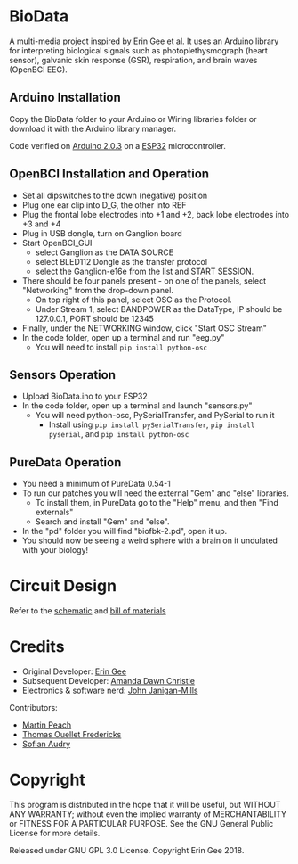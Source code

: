 # BioData

A multi-media project inspired by Erin Gee et al. It uses an Arduino library for interpreting biological signals such as photoplethysmograph (heart sensor), galvanic skin response (GSR), respiration, and brain waves (OpenBCI EEG).

## Arduino Installation

Copy the BioData folder to your Arduino or Wiring libraries folder or download it with the Arduino library manager.

Code verified on [Arduino 2.0.3](https://www.arduino.cc/) on a [ESP32](https://www.espressif.com/en/products/socs/esp32) microcontroller.

## OpenBCI Installation and Operation

- Set all dipswitches to the down (negative) position
- Plug one ear clip into D_G, the other into REF
- Plug the frontal lobe electrodes into +1 and +2, back lobe electrodes into +3 and +4
- Plug in USB dongle, turn on Ganglion board
- Start OpenBCI_GUI
  - select Ganglion as the DATA SOURCE
  - select BLED112 Dongle as the transfer protocol
  - select the Ganglion-e16e from the list and START SESSION.
- There should be four panels present - on one of the panels, select "Networking" from the drop-down panel.
  - On top right of this panel, select OSC as the Protocol.
  - Under Stream 1, select BANDPOWER as the DataType, IP should be 127.0.0.1, PORT should be 12345
- Finally, under the NETWORKING window, click "Start OSC Stream"
- In the code folder, open up a terminal and run "eeg.py"
  - You will need to install `pip install python-osc`

## Sensors Operation

- Upload BioData.ino to your ESP32
- In the code folder, open up a terminal and launch "sensors.py"
  - You will need python-osc, PySerialTransfer, and PySerial to run it 
    - Install using `pip install pySerialTransfer`, `pip install pyserial`, and `pip install python-osc`

## PureData Operation

- You need a minimum of PureData 0.54-1
- To run our patches you will need the external "Gem" and "else" libraries.
  - To install them, in PureData go to the "Help" menu, and then "Find externals" 
  - Search and install "Gem" and "else".
- In the "pd" folder you will find "biofbk-2.pd", open it up.
- You should now be seeing a weird sphere with a brain on it undulated with your biology!


# Circuit Design

Refer to the [schematic](schematics/JJM_BioSynth_3-1_schem.pdf) and [bill of materials](schematics/JJM_BioSynth_3-1_bom.html)



# Credits

* Original Developer: [Erin Gee](http://www.eringee.net)
* Subsequent Developer: [Amanda Dawn Christie](http://amandadawnchristie.ca)
* Electronics & software nerd: [John Janigan-Mills](http://johnjaniganmills.ca)

Contributors:
* [Martin Peach](https://puredata.info/Members/martinrp/OSCobjects)
* [Thomas Ouellet Fredericks](https://github.com/thomasfredericks)
* [Sofian Audry](https://github.com/sofian)

# Copyright

This program is distributed in the hope that it will be useful, but WITHOUT ANY WARRANTY; without even the implied warranty of MERCHANTABILITY or FITNESS FOR A PARTICULAR PURPOSE. See the GNU General Public License for more details.

Released under GNU GPL 3.0 License.  Copyright Erin Gee 2018.
